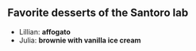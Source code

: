 ## Favorite desserts of the Santoro lab

- Lillian: **affogato**
- Julia: **brownie with vanilla ice cream**
